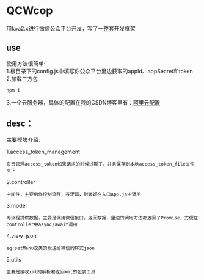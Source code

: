 # QCWcop
用koa2.x进行微信公众平台开发，写了一整套开发框架
<br/>
## use
使用方法很简单:  
1.根目录下的config.js中填写你公众平台里边获取的appId、appSecret和token  
2.加载三方包
```
npm i
```  
3.一个云服务器，具体的配置在我的CSDN博客里有：[阿里云配置](https://blog.csdn.net/dangbai01_/article/details/102821023)  
## desc：
主要模块介绍:  

1.access_token_management  
```
负责管理access_token如果请求的时候过期了，并且保存到本地access_token_file文件夹下
```  

2.controller
```
中间件，主要用作控制流程，写逻辑，封装好在入口app.js中调用
```  

3.model  
```
为流程提供数据，主要是调用微信接口，返回数据，里边的调用方法都返回了Promise，方便在controller中async/await调用
```  

4.view_json  
```
eg:setMenu之类的发送给微信的样式json
```  

5.utils  
```
主要是接收xml的解析和返回xml的包装工具
```


